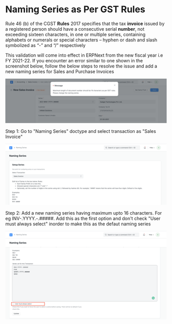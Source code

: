 
# Naming Series as Per GST Rules



Rule 46 (b) of the CGST **Rules** 2017 specifies that the tax **invoice** issued by a registered person should have a consecutive serial **number**, not exceeding sixteen characters, in one or multiple series, containing alphabets or numerals or special characters – hyphen or dash and slash symbolized as “-” and “/” respectively

  


This validation will come into effect in ERPNext from the new fiscal year i.e FY 2021-22. If you encounter an error similar to one shown in the screenshot below, follow the below steps to resolve the issue and add a new naming series for Sales and Purchase Invoices

  


![](/files/Nr1n53j.png)

  


Step 1: Go to "Naming Series" doctype and select transaction as "Sales Invoice"

  


![](/files/1KrOqdx.png)

  


Step 2: Add a new naming series having maximum upto 16 characters. For eg INV-.YYYY.-.#####. Add this as the first option and don't check "User must always select" inorder to make this as the defaut naming series

  


![](/files/hrHZ0Rv.png)

  


  





